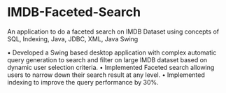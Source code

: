 # IMDB-Faceted-Search
An application to do a faceted search on IMDB Dataset using concepts of SQL, Indexing, Java, JDBC, XML, Java Swing

•	Developed a Swing based desktop application with complex automatic query generation to search and filter on large IMDB dataset based on dynamic user selection criteria.
•	Implemented Faceted search allowing users to narrow down their search result at any level.
•	Implemented indexing to improve the query performance by 30%.
